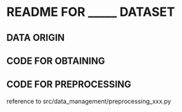 # README FOR _____ DATASET

## DATA ORIGIN

## CODE FOR OBTAINING

## CODE FOR PREPROCESSING

reference to src/data_management/preprocessing_xxx.py